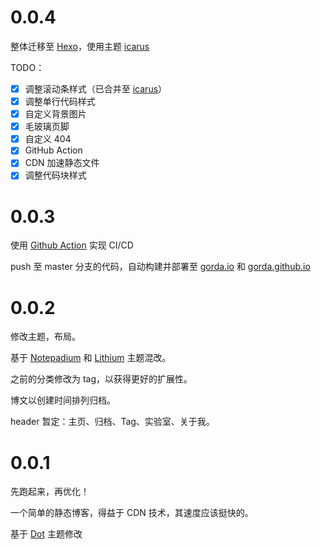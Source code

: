 # 0.0.4

整体迁移至 [Hexo](https://hexo.io/)，使用主题 [icarus](https://github.com/ppoffice/hexo-theme-icarus)

TODO：

- [x] 调整滚动条样式（已合并至 [icarus](https://github.com/ppoffice/hexo-theme-icarus/pull/767)）
- [x] 调整单行代码样式
- [x] 自定义背景图片
- [x] 毛玻璃页脚
- [x] 自定义 404 
- [x] GitHub Action
- [x] CDN 加速静态文件
- [x] 调整代码块样式

# 0.0.3

使用 [Github Action](https://github.com/features/actions) 实现 CI/CD

push 至 master 分支的代码，自动构建并部署至 [gorda.io](https://gorda.io) 和 [gorda.github.io](https://gorda.github.io)

# 0.0.2

修改主题，布局。

基于 [Notepadium](https://themes.gohugo.io/hugo-notepadium/) 和 [Lithium](https://themes.gohugo.io/hugo-lithium-theme/) 主题混改。

之前的分类修改为 tag，以获得更好的扩展性。

博文以创建时间排列归档。

header 暂定：主页、归档、Tag、实验室、关于我。

# 0.0.1

先跑起来，再优化！

一个简单的静态博客，得益于 CDN 技术，其速度应该挺快的。

基于 [Dot](https://themes.gohugo.io/dot-hugo-documentation-theme/) 主题修改